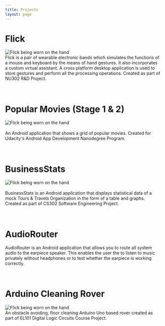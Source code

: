 ```yaml
---
title: Projects
layout: page
---
```


# Flick
![]({{site.baseurl}}/assets/images/flick.jpg "Flick being worn on the hand")
<br>
 Flick is a pair of wearable electronic bands which simulates the functions of a mouse and keyboard by the means of hand gestures. It also incorporates a custom virtual assistant. A cross platform desktop application is used to store gestures and perform all the processing operations. Created as part of NU302 R&D Project.
 <br>
 <br>
 <br>

# Popular Movies (Stage 1 & 2)
![]({{site.baseurl}}/assets/images/popmovies.png "Flick being worn on the hand")
<br>
<br>
An Android application that shows a grid of popular movies. Created for Udacity's Android App Development Nanodegree Program.
 <br>
 <br>
 <br>

# BusinessStats
![]({{site.baseurl}}/assets/images/businessstats.jpg "Flick being worn on the hand")
<br>
<br>
BusinessStats is an Android application that displays statistical data of a mock Tours & Travels Organization in the form of a table and graphs. Created as part of CS302 Software Engineering Project.
 <br>
 <br>
 <br>

# AudioRouter
AudioRouter is an Android application that allows you to route all system audio to the earpiece speaker. This enables the user the to listen to music privately without headphones or to test whether the earpiece is working correctly.
 <br>
 <br>
 <br>

# Arduino Cleaning Rover
![]({{site.baseurl}}/assets/images/rover.jpg "Flick being worn on the hand")
<br>
An obstacle avoiding, floor cleaning Arduino Uno based rover created as part of EL101 Digital Logic Circuits Course Project.